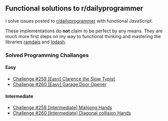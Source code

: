 ## Functional solutions to r/dailyprogrammer

I solve issues posted to [r/dailyprogrammer](https://reddit.com/r/dailyprogrammer) with functional JavaScript.

These implementations do __not__ claim to be perfect by any means. They are much more first steps on my way to functional thinking and mastering the libraries [ramdajs](https://github.com/ramda/ramda) and [lodash](https://github.com/lodash/lodash).

### Solved Programming Challanges

#### Easy
- [Challenge #259 [Easy] Clarence the Slow Typist](https://github.com/hendrikniemann/dailyprogrammer/tree/master/easy/c259)
- [Challenge #260 [Easy] Garage Door Opener](https://github.com/hendrikniemann/dailyprogrammer/tree/master/easy/c260)

#### Intermediate
- [Challenge #259 [Intermediate] Mahjong Hands](https://github.com/hendrikniemann/dailyprogrammer/tree/master/intermediate/c259)
- [Challenge #260 [Intermediate] Diagonal collision Hands](https://github.com/hendrikniemann/dailyprogrammer/tree/master/intermediate/c260)
